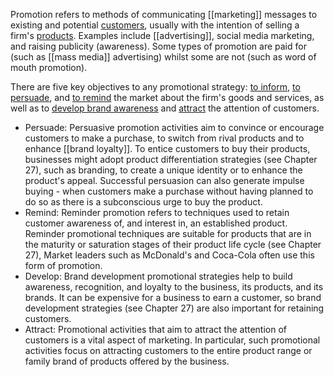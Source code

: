 Promotion refers to methods of communicating [[marketing]] messages to existing and potential [customers](customer), usually with the intention of selling a firm's [products](product).
Examples include [[advertising]], social media marketing, and raising publicity (awareness).
Some types of promotion are paid for (such as [[mass media]] advertising) whilst some are not (such as word of mouth promotion).

There are five key objectives to any promotional strategy: [to inform](Inform%20(Promotion).md), [to persuade](Persuade%20(Promotion).md), and [to remind](Reminder%20(Promotion)) the market about the firm's goods and services, as well as to [develop brand awareness](Develop%20(Promotion)) and [attract](Attract%20(Promotion)) the attention of customers.

- Persuade: Persuasive promotion activities aim to convince or encourage customers to make a purchase, to switch from rival products and to enhance [[brand loyalty]]. To entice customers to buy their products, businesses might adopt product differentiation strategies (see Chapter 27), such as branding, to create a unique identity or to enhance the product's appeal. Successful persuasion can also generate impulse buying - when customers make a purchase without having planned to do so as there is a subconscious urge to buy the product.
- Remind: Reminder promotion refers to techniques used to retain customer awareness of, and interest in, an established product. Reminder promotional techniques are suitable for products that are in the maturity or saturation stages of their product life cycle (see Chapter 27), Market leaders such as McDonald's and Coca-Cola often use this form of promotion.
- Develop: Brand development promotional strategies help to build awareness, recognition, and loyalty to the business, its products, and its brands. It can be expensive for a business to earn a customer, so brand development strategies (see Chapter 27) are also important for retaining customers.
- Attract: Promotional activities that aim to attract the attention of customers is a vital aspect of marketing. In particular, such promotional activities focus on attracting customers to the entire product range or family brand of products offered by the business.
